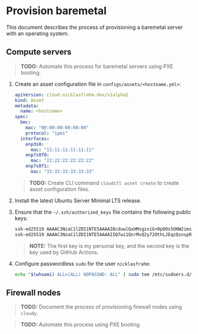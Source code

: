 # Provision baremetal

This document describes the process of provisioning a baremetal server with an operating system.

## Compute servers

> **TODO:** Automate this process for baremetal servers using PXE booting.

1. Create an asset configuration file in `configs/assets/<hostname.yml>`:

   ```yml
   apiVersion: cloud.nicklasfrahm.dev/v1alpha1
   kind: Asset
   metadata:
     name: <hostname>
   spec:
     bmc:
       mac: "00:00:00:00:00:00"
       protocol: "ipmi"
     interfaces:
       enp3s0:
         mac: "11:11:11:11:11:11"
       enp7s0f0:
         mac: "22:22:22:22:22:22"
       enp7s0f1:
         mac: "33:33:33:33:33:33"
   ```

   > **TODO:** Create CLI command `cloudctl asset create` to create asset configuration files.

1. Install the latest Ubuntu Server Minimal LTS release.
1. Ensure that the `~/.ssh/authorized_keys` file contains the following public keys:

   ```txt
   ssh-ed25519 AAAAC3NzaC1lZDI1NTE5AAAAIBcduwlQxHMsgzxiG+0pDOs5OHW2imshd3aasz6CgHF9 nicklas.frahm@gmail.com
   ssh-ed25519 AAAAC3NzaC1lZDI1NTE5AAAAIIQ7wi1QnrMvQ2y72OthLJEqzQsnspRZui24Fs8wZl+f actions@github.com
   ```

   > **NOTE:** The first key is my personal key, and the second key is the key used by GitHub Actions.

1. Configure passwordless `sudo` for the user `nicklasfrahm`:

   ```sh
   echo "$(whoami) ALL=(ALL) NOPASSWD: ALL" | sudo tee /etc/sudoers.d/$(whoami)
   ```

## Firewall nodes

> **TODO:** Document the process of provisioning firewall nodes using `cloudy`.

> **TODO:** Automate this process using PXE booting.
